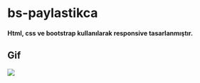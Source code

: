 # bs-paylastikca

#### Html, css ve bootstrap kullanılarak responsive tasarlanmıştır.

## Gif

![](images/bt-paylastikca.gif)